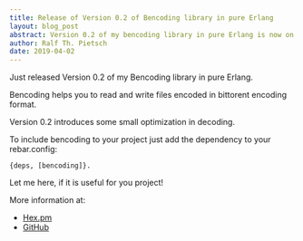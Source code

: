 ```yaml
---
title: Release of Version 0.2 of Bencoding library in pure Erlang
layout: blog_post
abstract: Version 0.2 of my bencoding library in pure Erlang is now on hex.pm
author: Ralf Th. Pietsch
date: 2019-04-02
---
```


Just released Version 0.2 of my Bencoding library in pure Erlang.

Bencoding helps you to read and write files encoded in bittorent encoding format.

Version 0.2 introduces some small optimization in decoding.

To include bencoding to your project just add the dependency to your rebar.config:

	{deps, [bencoding]}.


Let me here, if it is useful for you project!

More information at:
* <a href="https://hex.pm/packages/bencoding">Hex.pm</a>
* <a href="https://github.com/ratopi/bencoding">GitHub</a>

